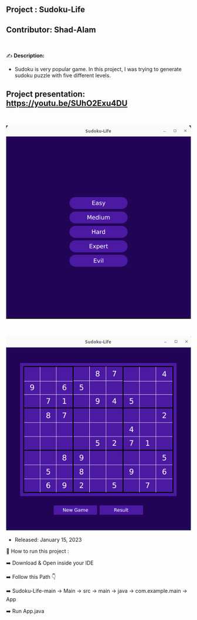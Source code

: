 
## Project    : Sudoku-Life
## Contributor: Shad-Alam 

<br/>

:writing_hand: **Description:** <br/>

- Sudoku is very popular game. In this project, I was trying to generate sudoku puzzle with five different levels. <br/>

## Project presentation: https://youtu.be/SUhO2Exu4DU

<br/> 

![ezcv logo](https://github.com/Shad-Alam/Sudoku-Life/blob/main/Main/screenshot/01.png)

<br/>

![ezcv logo](https://github.com/Shad-Alam/Sudoku-Life/blob/main/Main/screenshot/02.png)

* Released: January 15, 2023

🚀 How to run this project : 

➡️ Download & Open inside your IDE 

➡️ Follow this Path 👇 

➡️ Sudoku-Life-main -> Main -> src -> main -> java -> com.example.main -> App

➡️ Run App.java 